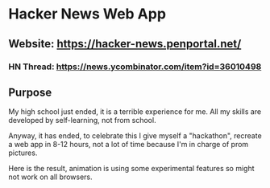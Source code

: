# Hacker News Web App

## Website: https://hacker-news.penportal.net/

### HN Thread: https://news.ycombinator.com/item?id=36010498


## Purpose

My high school just ended, it is a terrible experience for me. All my skills are developed by self-learning, not from school.

Anyway, it has ended, to celebrate this I give myself a "hackathon", recreate a web app in 8-12 hours, not a lot of time because I'm in charge of prom pictures.

Here is the result, animation is using some experimental features so might not work on all browsers.
